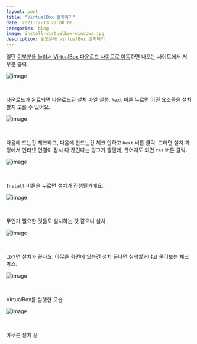 ```yaml
---
layout: post
title: "VirtualBox 설치하기"
date: 2021-12-13 22:00:00
categories: blog
image: install-virtualbox-windows.jpg
description: 윈도우에 virtualBox 설치하기
---
```


일단 [이부분을 눌러서 VirtualBox 다운로드 사이트로 이동](https://www.virtualbox.org/wiki/Downloads)하면 나오는 사이트에서 저 부분 클릭

![image](https://darktornado.github.io/blog/assets/images/install-virtualbox-windows/0.jpg)

<br>

다운로드가 완료되면 다운로드된 설치 파일 실행. `Next` 버튼 누르면 어떤 요소들을 설치할지 고를 수 있어요.

![image](https://darktornado.github.io/blog/assets/images/install-virtualbox-windows/1.jpg)

<br>

다음에 드는건 체크하고, 다음에 안드는건 체크 안하고 `Next` 버튼 클릭. 그러면 설치 과정에서 인터넷 연결이 잠시 다 끊긴다는 경고가 뜰텐데, 끊어져도 되면 `Yes` 버튼 클릭.

![image](https://darktornado.github.io/blog/assets/images/install-virtualbox-windows/2.jpg)

<br>

`Install` 버튼을 누르면 설치가 진행될거에요.
 
![image](https://darktornado.github.io/blog/assets/images/install-virtualbox-windows/3.jpg)

<br>

무언가 필요한 것들도 설치하는 것 같으니 설치.

![image](https://darktornado.github.io/blog/assets/images/install-virtualbox-windows/4.jpg)

<br>

그러면 설치가 끝나요. 아무튼 화면에 있는건 설치 끝나면 실행할거냐고 물어보는 체크박스.

![image](https://darktornado.github.io/blog/assets/images/install-virtualbox-windows/5.jpg)

<br>

VirtualBox를 실행한 모습

![image](https://darktornado.github.io/blog/assets/images/install-virtualbox-windows/6.jpg)

<br>

아무튼 설치 끝